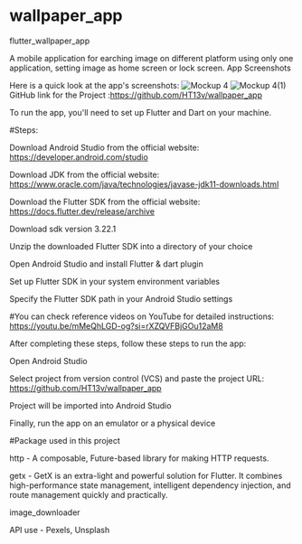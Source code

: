 # wallpaper_app
 
flutter_wallpaper_app

A mobile application for earching image on different platform using only one application, setting image as home screen or lock screen. App Screenshots

Here is a quick look at the app's screenshots: 
![Mockup 4](https://github.com/user-attachments/assets/1af741ef-336e-4a01-bb09-72dcaeaa27b6)
![Mockup 4(1)](https://github.com/user-attachments/assets/86276729-8afc-4dc4-9fcd-c19d78c4ea2e)
GitHub link for the Project :https://github.com/HT13v/wallpaper_app

To run the app, you'll need to set up Flutter and Dart on your machine.

#Steps:

Download Android Studio from the official website: https://developer.android.com/studio

Download JDK from the official website: https://www.oracle.com/java/technologies/javase-jdk11-downloads.html

Download the Flutter SDK from the official website: https://docs.flutter.dev/release/archive

Download sdk version 3.22.1

Unzip the downloaded Flutter SDK into a directory of your choice

Open Android Studio and install Flutter & dart plugin

Set up Flutter SDK in your system environment variables

Specify the Flutter SDK path in your Android Studio settings



#You can check reference videos on YouTube for detailed instructions: https://youtu.be/mMeQhLGD-og?si=rXZQVFBjGOu12aM8



After completing these steps, follow these steps to run the app:

Open Android Studio

Select project from version control (VCS) and paste the project URL: https://github.com/HT13v/wallpaper_app

Project will be imported into Android Studio

Finally, run the app on an emulator or a physical device


#Package used in this project

http - A composable, Future-based library for making HTTP requests.

getx - GetX is an extra-light and powerful solution for Flutter. It combines high-performance state management, intelligent dependency injection, and route management quickly and practically.

image_downloader

API use - Pexels, Unsplash


